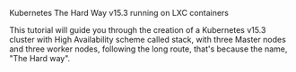 Kubernetes The Hard Way v15.3 running on LXC containers

This tutorial will guide you through the creation of a Kubernetes v15.3 cluster with High Availability scheme called stack, with three Master nodes and three worker nodes, following the long route, that's because the name, "The Hard way". 
